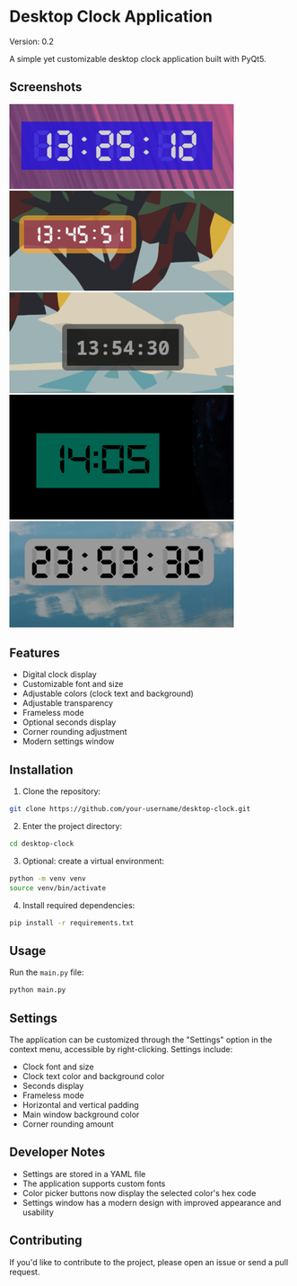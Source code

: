 # Desktop Clock Application
Version: 0.2

A simple yet customizable desktop clock application built with PyQt5.

## Screenshots

<img src="screenshots/screenshot.png" alt="screenshot 1" width="400">

<img src="screenshots/screenshot_2.png" alt="screenshot 2" width="400">

<img src="screenshots/screenshot_3.png" alt="screenshot 3" width="400">

<img src="screenshots/screenshot_4.png" alt="screenshot 4" width="400">

<img src="screenshots/screenshot_5.png" alt="screenshot 5" width="400">

## Features
- Digital clock display
- Customizable font and size
- Adjustable colors (clock text and background)
- Adjustable transparency
- Frameless mode
- Optional seconds display
- Corner rounding adjustment
- Modern settings window

## Installation
1. Clone the repository:
```sh
git clone https://github.com/your-username/desktop-clock.git
```
2. Enter the project directory:
```sh
cd desktop-clock
```
3. Optional: create a virtual environment:
```sh
python -m venv venv
source venv/bin/activate
```
4. Install required dependencies:
```sh
pip install -r requirements.txt
```

## Usage
Run the `main.py` file:
```sh
python main.py
```

## Settings
The application can be customized through the "Settings" option in the context menu, accessible by right-clicking. Settings include:
- Clock font and size
- Clock text color and background color
- Seconds display
- Frameless mode
- Horizontal and vertical padding
- Main window background color
- Corner rounding amount

## Developer Notes
- Settings are stored in a YAML file
- The application supports custom fonts
- Color picker buttons now display the selected color's hex code
- Settings window has a modern design with improved appearance and usability

## Contributing
If you'd like to contribute to the project, please open an issue or send a pull request.